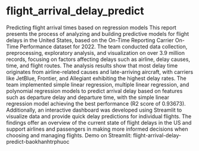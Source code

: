 # flight_arrival_delay_predict
Predicting flight arrival times based on regression models This report presents the process of analyzing and building predictive models for flight delays in the United States, based on the On-Time Reporting Carrier On-Time Performance dataset for 2022. The team conducted data collection, preprocessing, exploratory analysis, and visualization on over 3.9 million records, focusing on factors affecting delays such as airline, delay causes, time, and flight routes. The analysis results show that most delay time originates from airline-related causes and late-arriving aircraft, with carriers like JetBlue, Frontier, and Allegiant exhibiting the highest delay rates. The team implemented simple linear regression, multiple linear regression, and polynomial regression models to predict arrival delay based on features such as departure delay and departure time, with the simple linear regression model achieving the best performance (R2 score of 0.93673). Additionally, an interactive dashboard was developed using Streamlit to visualize data and provide quick delay predictions for individual flights. The findings offer an overview of the current state of flight delays in the US and support airlines and passengers in making more informed decisions when choosing and managing flights.
Demo on Streamlit: flight-arrival-delay-predict-baokhanhtrphuoc
